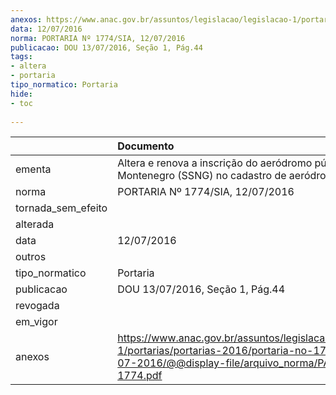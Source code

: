 ```yaml
---
anexos: https://www.anac.gov.br/assuntos/legislacao/legislacao-1/portarias/portarias-2016/portaria-no-1774-sia-12-07-2016/@@display-file/arquivo_norma/PA2016-1774.pdf
data: 12/07/2016
norma: PORTARIA Nº 1774/SIA, 12/07/2016
publicacao: DOU 13/07/2016, Seção 1, Pág.44
tags:
- altera
- portaria
tipo_normatico: Portaria
hide: 
- toc 
 
---
```


|                    | Documento                                                                                                                                                      |
|:-------------------|:---------------------------------------------------------------------------------------------------------------------------------------------------------------|
| ementa             | Altera e renova a inscrição do aeródromo público Montenegro (SSNG) no cadastro de aeródromos.                                                                  |
| norma              | PORTARIA Nº 1774/SIA, 12/07/2016                                                                                                                               |
| tornada_sem_efeito |                                                                                                                                                                |
| alterada           |                                                                                                                                                                |
| data               | 12/07/2016                                                                                                                                                     |
| outros             |                                                                                                                                                                |
| tipo_normatico     | Portaria                                                                                                                                                       |
| publicacao         | DOU 13/07/2016, Seção 1, Pág.44                                                                                                                                |
| revogada           |                                                                                                                                                                |
| em_vigor           |                                                                                                                                                                |
| anexos             | https://www.anac.gov.br/assuntos/legislacao/legislacao-1/portarias/portarias-2016/portaria-no-1774-sia-12-07-2016/@@display-file/arquivo_norma/PA2016-1774.pdf |